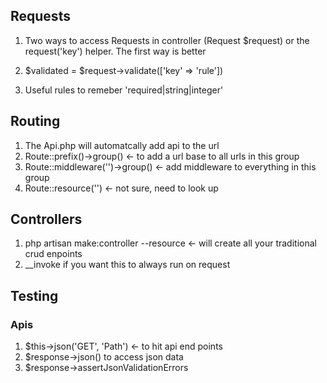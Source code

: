 ## Requests

1. Two ways to access Requests in controller 
    (Request $request)
    or the request('key') helper. 
    The first way is better

2. $validated = $request->validate(['key' => 'rule'])
3. Useful rules to remeber 'required|string|integer'

## Routing

1. The Api.php will automatcally add api to the url
2. Route::prefix()->group() <- to add a url base to all urls in this group
3. Route::middleware('')->group() <- add middleware to everything in this group
4. Route::resource('') <- not sure, need to look up 

## Controllers

1. php artisan make:controller --resource <- will create all your traditional crud enpoints
2. \_\_invoke if you want this to always run on request

## Testing

### Apis
1. $this->json('GET', 'Path') <- to hit api end points
2. $response->json() to access json data
3. $response->assertJsonValidationErrors

